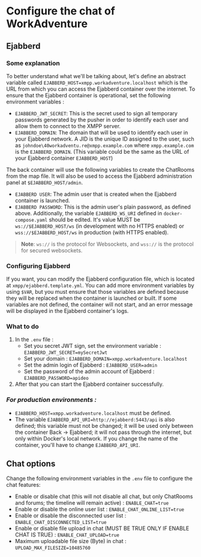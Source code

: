 # Configure the chat of WorkAdventure

## Ejabberd
### Some explanation
To better understand what we'll be talking about, let's define an abstract variable called `EJABBERD_HOST=xmpp.workadventure.localhost` which is the URL from which you can access the Ejabberd container over the internet.
To ensure that the Ejabberd container is operational, set the following environment variables :
- `EJABBERD_JWT_SECRET`: This is the secret used to sign all temporary passwords generated by the pusher in order to identify each user and allow them to connect to the XMPP server.
- `EJABBERD_DOMAIN`: The domain that will be used to identify each user in your Ejabberd network. A JID is the unique ID assigned to the user, such as `johndoe\40workadventu.re@xmpp.example.com` where `xmpp.example.com` is the `EJABBERD_DOMAIN`. (This variable could be the same as the URL of your Ejabberd container `EJABBERD_HOST`)

The back container will use the following variables to create the ChatRooms from the map file. It will also be used to access the Ejabberd administration panel at `$EJABBERD_HOST/admin`.
- `EJABBERD USER`: The admin user that is created when the Ejabberd container is launched.
- `EJABBERD PASSWORD`: This is the admin user's plain password, as defined above.
Additionally, the variable `EJABBERD_WS_URI` defined in `docker-compose.yaml` should be edited. It's value MUST be `ws://$EJABBERD_HOST/ws` (in development with no HTTPS enabled) or `wss://$EJABBERD_HOST/ws` in production (with HTTPS enabled).
> **Note**: `ws://` is the protocol for Websockets, and `wss://` is the protocol for secured websockets.


### Configuring Ejabberd
If you want, you can modify the Ejabberd configuration file, which is located at `xmpp/ejabberd.template.yml`. You can add more environment variables by using `$VAR`, but you must ensure that those variables are defined because they will be replaced when the container is launched or built.
If some variables are not defined, the container will not start, and an error message will be displayed in the Ejabberd container's logs.

### What to do
1. In the `.env` file :
   * Set you secret JWT sign, set the environment variable : `EJABBERD_JWT_SECRET=mySecretJwt`
   * Set your domain : `EJABBERD_DOMAIN=xmpp.workadventure.localhost`
   * Set the admin login of Ejabberd : `EJABBERD_USER=admin`
   * Set the password of the admin account of Ejabberd : `EJABBERD_PASSWORD=apideo`
2. After that you can start the Ejabberd container successfully.


### _For production environments :_
- `EJABBERD_HOST=xmpp.workadventure.localhost` must be defined.
- The variable `EJABBERD_API_URI=http://ejabberd:5443/api` is also defined; this variable must not be changed; it will be used only between the container Back -> Ejabberd; it will not pass through the internet, but only within Docker's local network.
  If you change the name of the container, you'll have to change `EJABBERD_API_URI`.


## Chat options
Change the following environment variables in the `.env` file to configure the chat features:
- Enable or disable chat (this will not disable all chat, but only ChatRooms and forums; the timeline will remain active) : `ENABLE_CHAT=true`
- Enable or disable the online user list : `ENABLE_CHAT_ONLINE_LIST=true`
- Enable or disable the disconnected user list : `ENABLE_CHAT_DISCONNECTED_LIST=true`
- Enable or disable file upload in chat (MUST BE TRUE ONLY IF ENABLE CHAT IS TRUE) : `ENABLE_CHAT_UPLOAD=true`
- Maximum uploadable file size (Byte) in chat : `UPLOAD_MAX_FILESIZE=10485760`
